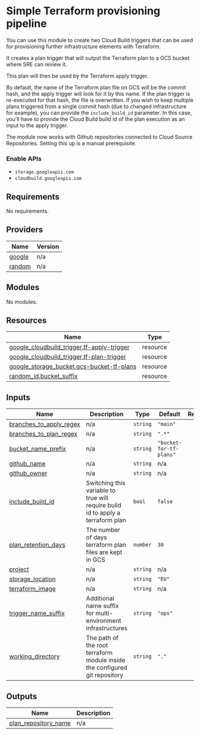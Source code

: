 # Simple Terraform provisioning pipeline

You can use this module to create two Cloud Build triggers that can be used for provisioning further infrastructure elements with Terraform.

It creates a plan trigger that will output the Terraform plan to a GCS bucket where SRE can review it.

This plan will then be used by the Terraform apply trigger.

By default, the name of the Terraform plan file on GCS will be the commit hash, and the apply trigger will look for it by this name. If the plan trigger is re-executed for that hash, the file is overwritten. If you wish to keep multiple plans triggered from a single commit hash (due to changed infrastructure for example), you can provide the `include_build_id` parameter. In this case, you'll have to provide the Cloud Build build id of the plan execution as an input to the apply trigger.

The module now works with Github repositories connected to Cloud Source Repositories. Setting this up is a manual prerequisite.

### Enable APIs
* `storage.googleapis.com`
* `cloudbuild.googleapis.com`

 <!-- BEGINNING OF PRE-COMMIT-TERRAFORM DOCS HOOK -->
## Requirements

No requirements.

## Providers

| Name | Version |
|------|---------|
| <a name="provider_google"></a> [google](#provider\_google) | n/a |
| <a name="provider_random"></a> [random](#provider\_random) | n/a |

## Modules

No modules.

## Resources

| Name | Type |
|------|------|
| [google_cloudbuild_trigger.tf-apply-trigger](https://registry.terraform.io/providers/hashicorp/google/latest/docs/resources/cloudbuild_trigger) | resource |
| [google_cloudbuild_trigger.tf-plan-trigger](https://registry.terraform.io/providers/hashicorp/google/latest/docs/resources/cloudbuild_trigger) | resource |
| [google_storage_bucket.gcs-bucket-tf-plans](https://registry.terraform.io/providers/hashicorp/google/latest/docs/resources/storage_bucket) | resource |
| [random_id.bucket_suffix](https://registry.terraform.io/providers/hashicorp/random/latest/docs/resources/id) | resource |

## Inputs

| Name | Description | Type | Default | Required |
|------|-------------|------|---------|:--------:|
| <a name="input_branches_to_apply_regex"></a> [branches\_to\_apply\_regex](#input\_branches\_to\_apply\_regex) | n/a | `string` | `"main"` | no |
| <a name="input_branches_to_plan_regex"></a> [branches\_to\_plan\_regex](#input\_branches\_to\_plan\_regex) | n/a | `string` | `".*"` | no |
| <a name="input_bucket_name_prefix"></a> [bucket\_name\_prefix](#input\_bucket\_name\_prefix) | n/a | `string` | `"bucket-for-tf-plans"` | no |
| <a name="input_github_name"></a> [github\_name](#input\_github\_name) | n/a | `string` | n/a | yes |
| <a name="input_github_owner"></a> [github\_owner](#input\_github\_owner) | n/a | `string` | n/a | yes |
| <a name="input_include_build_id"></a> [include\_build\_id](#input\_include\_build\_id) | Switching this variable to true will require build id to apply a terraform plan | `bool` | `false` | no |
| <a name="input_plan_retention_days"></a> [plan\_retention\_days](#input\_plan\_retention\_days) | The number of days terraform plan files are kept in GCS | `number` | `30` | no |
| <a name="input_project"></a> [project](#input\_project) | n/a | `string` | n/a | yes |
| <a name="input_storage_location"></a> [storage\_location](#input\_storage\_location) | n/a | `string` | `"EU"` | no |
| <a name="input_terraform_image"></a> [terraform\_image](#input\_terraform\_image) | n/a | `string` | n/a | yes |
| <a name="input_trigger_name_suffix"></a> [trigger\_name\_suffix](#input\_trigger\_name\_suffix) | Additional name suffix for multi-environment infrastructures | `string` | `"ops"` | no |
| <a name="input_working_directory"></a> [working\_directory](#input\_working\_directory) | The path of the root terraform module inside the configured git repository | `string` | `"."` | no |

## Outputs

| Name | Description |
|------|-------------|
| <a name="output_plan_repository_name"></a> [plan\_repository\_name](#output\_plan\_repository\_name) | n/a |
<!-- END OF PRE-COMMIT-TERRAFORM DOCS HOOK -->

